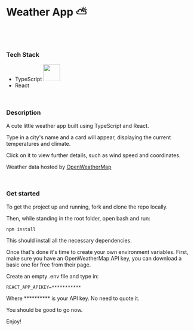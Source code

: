 # Weather App ⛅

</br>
</br>

### Tech Stack

- TypeScript <img src="https://user-images.githubusercontent.com/78145719/149007036-ac7c5d5f-ab87-4962-96c3-406aa59ed304.png" alt="" width="45"/>
- React

</br>

### Description
<p>A cute little weather app built using TypeScript and React.
</br>

Type in a city's name and a card will appear, displaying the current temperatures and climate.
</br>

Click on it to view further details, such as wind speed and coordinates.
</br>

 <p>Weather data hosted by <a href='https://openweathermap.org/'>OpenWeatherMap</a></p>
 
 </br>
 
 ### Get started
 
 <p>To get the project up and running, fork and clone the repo locally.</p>
 <p>Then, while standing in the root folder, open bash and run:</p>
 
 ```npm install```
 
 <p>This should install all the necessary dependencies.</p>
 
 <p>Once that's done it's time to create your own environment variables. First, make sure you have an OpenWeatherMap API key, you can download a basic one for free from their page.</p>
 
 <p>Create an empty .env file and type in:</p>
 
 ```REACT_APP_APIKEY=***********```
 
 <p>Where ********** is your API key. No need to quote it.</p>
 
 You should be good to go now.
 
 Enjoy!
